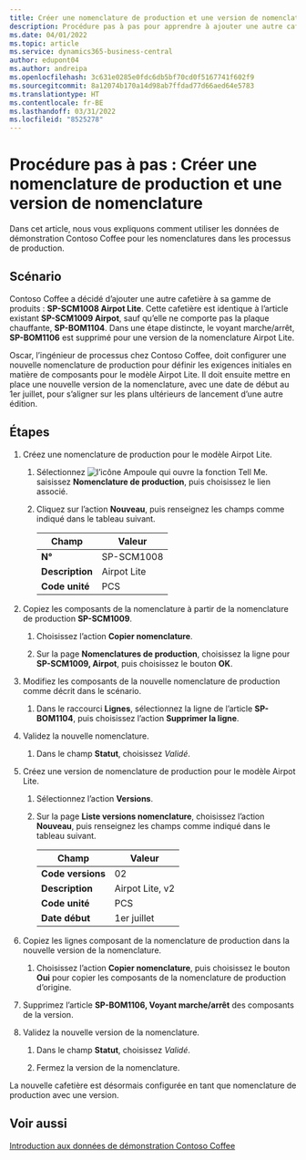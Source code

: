 ```yaml
---
title: Créer une nomenclature de production et une version de nomenclature
description: Procédure pas à pas pour apprendre à ajouter une autre cafetière à la gamme de produits de Contoso Coffee dans Business Central.
ms.date: 04/01/2022
ms.topic: article
ms.service: dynamics365-business-central
author: edupont04
ms.author: andreipa
ms.openlocfilehash: 3c631e0285e0fdc6db5bf70cd0f5167741f602f9
ms.sourcegitcommit: 8a12074b170a14d98ab7ffdad77d66aed64e5783
ms.translationtype: HT
ms.contentlocale: fr-BE
ms.lasthandoff: 03/31/2022
ms.locfileid: "8525278"
---
```

# <a name="walkthrough-create-a-new-production-bom-and-bom-version"></a>Procédure pas à pas : Créer une nomenclature de production et une version de nomenclature

Dans cet article, nous vous expliquons comment utiliser les données de démonstration Contoso Coffee pour les nomenclatures dans les processus de production.  

## <a name="scenario"></a>Scénario

Contoso Coffee a décidé d’ajouter une autre cafetière à sa gamme de produits : **SP-SCM1008 Airpot Lite**. Cette cafetière est identique à l’article existant **SP-SCM1009 Airpot**, sauf qu’elle ne comporte pas la plaque chauffante, **SP-BOM1104**. Dans une étape distincte, le voyant marche/arrêt, **SP-BOM1106** est supprimé pour une version de la nomenclature Airpot Lite.

Oscar, l’ingénieur de processus chez Contoso Coffee, doit configurer une nouvelle nomenclature de production pour définir les exigences initiales en matière de composants pour le modèle Airpot Lite. Il doit ensuite mettre en place une nouvelle version de la nomenclature, avec une date de début au 1er juillet, pour s’aligner sur les plans ultérieurs de lancement d’une autre édition.

## <a name="steps"></a>Étapes

1. Créez une nomenclature de production pour le modèle Airpot Lite.

    1. Sélectionnez ![l’icône Ampoule qui ouvre la fonction Tell Me.](../media/ui-search/search_small.png "Dites-moi ce que vous voulez faire") saisissez **Nomenclature de production**, puis choisissez le lien associé.  

    2. Cliquez sur l’action **Nouveau**, puis renseignez les champs comme indiqué dans le tableau suivant.  

        |Champ  |Valeur  |
        |---------|---------|
        |**N°** |SP-SCM1008|
        |**Description** |Airpot Lite|
        |**Code unité**|PCS  |

2. Copiez les composants de la nomenclature à partir de la nomenclature de production **SP-SCM1009**.

    1. Choisissez l’action **Copier nomenclature**.

    2. Sur la page **Nomenclatures de production**, choisissez la ligne pour **SP-SCM1009, Airpot**, puis choisissez le bouton **OK**.

3. Modifiez les composants de la nouvelle nomenclature de production comme décrit dans le scénario.

    1. Dans le raccourci **Lignes**, sélectionnez la ligne de l’article **SP-BOM1104**, puis choisissez l’action **Supprimer la ligne**.  

4. Validez la nouvelle nomenclature.  

    1. Dans le champ **Statut**, choisissez *Validé*.  

5. Créez une version de nomenclature de production pour le modèle Airpot Lite.

    1. Sélectionnez l’action **Versions**.

    2. Sur la page **Liste versions nomenclature**, choisissez l’action **Nouveau**, puis renseignez les champs comme indiqué dans le tableau suivant.  

        |Champ  |Valeur  |
        |---------|---------|
        |**Code versions** |02|
        |**Description** |Airpot Lite, v2|
        |**Code unité**|PCS  |  
        |**Date début**|1er juillet  |  

6. Copiez les lignes composant de la nomenclature de production dans la nouvelle version de la nomenclature.

    1. Choisissez l’action **Copier nomenclature**, puis choisissez le bouton **Oui** pour copier les composants de la nomenclature de production d’origine.

7. Supprimez l’article **SP-BOM1106, Voyant marche/arrêt** des composants de la version.

8. Validez la nouvelle version de la nomenclature.

    1. Dans le champ **Statut**, choisissez *Validé*.  

    2. Fermez la version de la nomenclature.

La nouvelle cafetière est désormais configurée en tant que nomenclature de production avec une version.  

## <a name="see-also"></a>Voir aussi

[Introduction aux données de démonstration Contoso Coffee](contoso-coffee-intro.md)  
